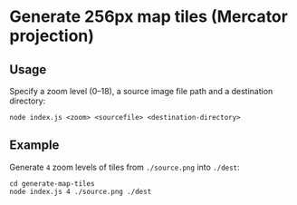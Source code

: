 # Generate 256px map tiles (Mercator projection)

## Usage

Specify a zoom level (0–18), a source image file path and a destination directory:

```
node index.js <zoom> <sourcefile> <destination-directory>
```

## Example

Generate `4` zoom levels of tiles from `./source.png` into `./dest`:

```
cd generate-map-tiles
node index.js 4 ./source.png ./dest
```
